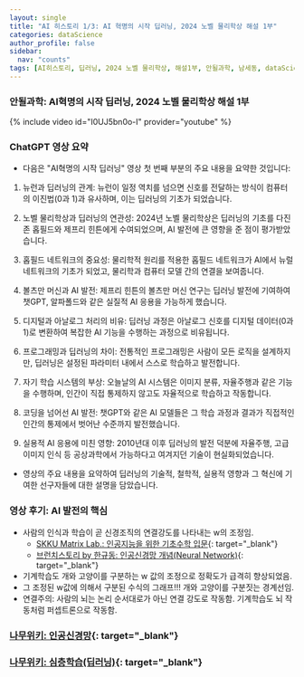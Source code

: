 ```yaml
---
layout: single
title: "AI 히스토리 1/3: AI 혁명의 시작 딥러닝, 2024 노벨 물리학상 해설 1부"
categories: dataScience
author_profile: false
sidebar:
  nav: "counts"
tags: [AI히스토리, 딥러닝, 2024 노벨 물리학상, 해설1부, 안될과학, 남세동, dataScience, AI]
---
```


### 안될과학: AI혁명의 시작 딥러닝, 2024 노벨 물리학상 해설 1부

{% include video id="I0UJ5bn0o-I" provider="youtube" %}

### ChatGPT 영상 요약

- 다음은 "AI혁명의 시작 딥러닝" 영상 첫 번째 부분의 주요 내용을 요약한 것입니다:

1. 뉴런과 딥러닝의 관계: 뉴런이 일정 역치를 넘으면 신호를 전달하는 방식이 컴퓨터의 이진법(0과 1)과 유사하며, 이는 딥러닝의 기초가 되었습니다.

2. 노벨 물리학상과 딥러닝의 연관성: 2024년 노벨 물리학상은 딥러닝의 기초를 다진 존 홉필드와 제프리 힌튼에게 수여되었으며, AI 발전에 큰 영향을 준 점이 평가받았습니다.

3. 홉필드 네트워크의 중요성: 물리학적 원리를 적용한 홉필드 네트워크가 AI에서 뉴럴 네트워크의 기초가 되었고, 물리학과 컴퓨터 모델 간의 연결을 보여줍니다.

4. 볼츠만 머신과 AI 발전: 제프리 힌튼의 볼츠만 머신 연구는 딥러닝 발전에 기여하여 챗GPT, 알파폴드와 같은 실질적 AI 응용을 가능하게 했습니다.

5. 디지털과 아날로그 처리의 비유: 딥러닝 과정은 아날로그 신호를 디지털 데이터(0과 1)로 변환하여 복잡한 AI 기능을 수행하는 과정으로 비유됩니다.

6. 프로그래밍과 딥러닝의 차이: 전통적인 프로그래밍은 사람이 모든 로직을 설계하지만, 딥러닝은 설정된 파라미터 내에서 스스로 학습하고 발전합니다.

7. 자기 학습 시스템의 부상: 오늘날의 AI 시스템은 이미지 분류, 자율주행과 같은 기능을 수행하며, 인간이 직접 통제하지 않고도 자율적으로 학습하고 작동합니다.

8. 코딩을 넘어선 AI 발전: 챗GPT와 같은 AI 모델들은 그 학습 과정과 결과가 직접적인 인간의 통제에서 벗어난 수준까지 발전했습니다.

9. 실용적 AI 응용에 미친 영향: 2010년대 이후 딥러닝의 발전 덕분에 자율주행, 고급 이미지 인식 등 공상과학에서 가능하다고 여겨지던 기술이 현실화되었습니다.

* 영상의 주요 내용을 요약하여 딥러닝의 기술적, 철학적, 실용적 영향과 그 혁신에 기여한 선구자들에 대한 설명을 담았습니다.

### 영상 후기: AI 발전의 핵심
* 사람의 인식과 학습이 곧 신경조직의 연결강도를 나타내는 w의 조정임.
  + [SKKU Matrix Lab.: 인공지능을 위한 기초수학 입문](http://matrix.skku.ac.kr/math4ai-intro/W13/){: target="_blank"}
  + [브런치스토리 by 한규동: 인공신경망 개념(Neural Network)](https://brunch.co.kr/@gdhan/6){: target="_blank"}
* 기계학습도 개와 고양이를 구분하는 w 값의 조정으로 정확도가 급격히 향상되었음.
* 그 조정된 w값에 의해서 구분된 수식의 그래프!!! 개와 고양이를 구분짓는 경계선임.
* 연결주의: 사람의 뇌는 논리 순서대로가 아닌 연결 강도로 작동함. 기계학습도 뇌 작동처럼 퍼셉트론으로 작동함.

### [나무위키: 인공신경망](https://namu.wiki/w/%EC%9D%B8%EA%B3%B5%EC%8B%A0%EA%B2%BD%EB%A7%9D){: target="_blank"}

### [나무위키: 심층학습(딥러닝)](https://namu.wiki/w/%EC%8B%AC%EC%B8%B5%ED%95%99%EC%8A%B5?from=%EB%94%A5%EB%9F%AC%EB%8B%9D){: target="_blank"}
